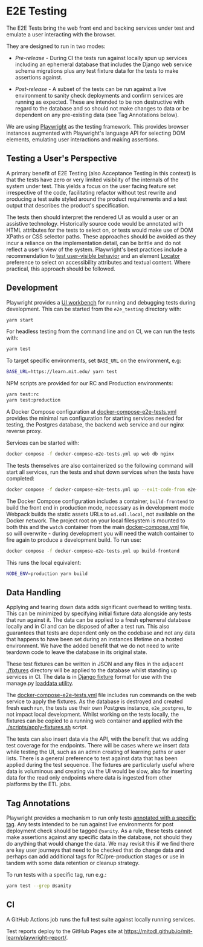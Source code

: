 # E2E Testing

The E2E Tests bring the web front end and backing services under test and emulate a user interacting with the browser.

They are designed to run in two modes:

- _Pre-release_ - During CI the tests run against locally spun up services including an ephemeral database that includes the Django web service schema migrations plus any test fixture data for the tests to make assertions against.

- _Post-release_ - A subset of the tests can be run against a live environment to sanity check deployments and confirm services are running as expected. These are intended to be non destructive with regard to the database and so should not make changes to data or be dependent on any pre-existing data (see Tag Annotations below).

We are using [Playwright](https://playwright.dev/) as the testing framework. This provides browser instances augmented with Playwright's language API for selecting DOM elements, emulating user interactions and making assertions.

## Testing a User's Perspective

A primary benefit of E2E Testing (also Acceptance Testing in this context) is that the tests have zero or very limited visibility of the internals of the system under test. This yields a focus on the user facing feature set irrespective of the code, facilitating refactor without test rewrite and producing a test suite styled around the product requirements and a test output that describes the product's specification.

The tests then should interpret the rendered UI as would a user or an assistive technology. Historically source code would be annotated with HTML attributes for the tests to select on, or tests would make use of DOM XPaths or CSS selector paths. These approaches should be avoided as they incur a reliance on the implementation detail, can be brittle and do not reflect a user's view of the system. Playwright's best practices include a recommendation to [test user-visible behavior](https://playwright.dev/docs/best-practices#test-user-visible-behavior) and an element [Locator](https://playwright.dev/docs/locators) preference to select on accessibility attributes and textual content. Where practical, this approach should be followed.

## Development

Playwright provides a [UI workbench](https://playwright.dev/docs/test-ui-mode) for running and debugging tests during development. This can be started from the `e2e_testing` directory with:

```bash
yarn start
```

For headless testing from the command line and on CI, we can run the tests with:

```bash
yarn test
```

To target specific environments, set `BASE_URL` on the environment, e.g:

```bash
BASE_URL=https://learn.mit.edu/ yarn test
```

NPM scripts are provided for our RC and Production environments:

```bash
yarn test:rc
yarn test:production
```

A Docker Compose configuration at [docker-compose-e2e-tests.yml](../docker-compose-e2e-tests.yml) provides the minimal run configuration for starting services needed for testing, the Postgres database, the backend web service and our nginx reverse proxy.

Services can be started with:

```bash
docker compose -f docker-compose-e2e-tests.yml up web db nginx
```

The tests themselves are also containerized so the following command will start all services, run the tests and shut down services when the tests have completed:

```bash
docker compose -f docker-compose-e2e-tests.yml up --exit-code-from e2e-tests
```

The Docker Compose configuration includes a container, `build-frontend` to build the front end in production mode, necessary as in development mode Webpack builds the static assets URLs to `od.odl.local`, not available on the Docker network. The project root on your local filesystem is mounted to both this and the `watch` container from the main [docker-compose.yml](../docker-compose.yml) file, so will overwrite - during development you will need the watch container to fire again to produce a development build. To run use:

```bash
docker compose -f docker-compose-e2e-tests.yml up build-frontend
```

This runs the local equivalent:

```bash
NODE_ENV=production yarn build
```

## Data Handling

Applying and tearing down data adds significant overhead to writing tests. This can be minimized by specifying initial fixture data alongside any tests that run against it. The data can be applied to a fresh ephemeral database locally and in CI and can be disposed of after a test run. This also guarantees that tests are dependent only on the codebase and not any data that happens to have been set during an instances lifetime on a hosted environment. We have the added benefit that we do not need to write teardown code to leave the database in its original state.

These test fixtures can be written in JSON and any files in the adjacent [./fixtures](./fixtures) directory will be applied to the database whilst standing up services in CI. The data is in [Django fixture](https://docs.djangoproject.com/en/5.0/howto/initial-data/) format for use with the manage.py [loaddata utility](https://docs.djangoproject.com/en/5.0/ref/django-admin/#loaddata).

The [docker-compose-e2e-tests.yml](../docker-compose-e2e-tests.yml) file includes run commands on the web service to apply the fixtures. As the database is destroyed and created fresh each run, the tests use their own Postgres instance, `e2e_postgres`, to not impact local development. Whilst working on the tests locally, the fixtures can be copied to a running web container and applied with the [./scripts/apply-fixtures.sh](./scripts/apply-fixtures.sh) script.

The tests can also insert data via the API, with the benefit that we adding test coverage for the endpoints. There will be cases where we insert data while testing the UI, such as an admin creating of learning paths or user lists. There is a general preference to test against data that has been applied during the test sequence. The fixtures are particularly useful where data is voluminous and creating via the UI would be slow, also for inserting data for the read only endpoints where data is ingested from other platforms by the ETL jobs.

## Tag Annotations

Playwright provides a mechanism to run only tests [annotated with a specific tag](https://playwright.dev/docs/test-annotations#tag-tests). Any tests intended to be run against live environments for post deployment check should be tagged `@sanity`. As a rule, these tests cannot make assertions against any specific data in the database, not should they do anything that would change the data. We may revisit this if we find there are key user journeys that need to be checked that do change data and perhaps can add additional tags for RC/pre-production stages or use in tandem with some data retention or cleanup strategy.

To run tests with a specific tag, run e.g.:

```bash
yarn test --grep @sanity
```

## CI

A GitHub Actions job runs the full test suite against locally running services.

Test reports deploy to the GitHub Pages site at https://mitodl.github.io/mit-learn/playwright-report/.
